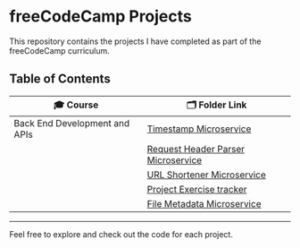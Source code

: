 # freeCodeCamp Projects

This repository contains the projects I have completed as part of the freeCodeCamp curriculum.

## Table of Contents

| 🎓 Course | 🗂️ Folder Link |
| ------ | ----------- |
| Back End Development and APIs | [Timestamp Microservice](./BackEnd-Development-and-APIs/timestamp-microservice) |
|  | [Request Header Parser Microservice](./BackEnd-Development-and-APIs/request-header-parser-microservice) |
|  | [URL Shortener Microservice](./BackEnd-Development-and-APIs/urlshortener) |
|  | [Project Exercise tracker](./BackEnd-Development-and-APIs/project-exercisetracker) |
|  | [File Metadata Microservice](./BackEnd-Development-and-APIs/file-metadata-microservice) |

---

Feel free to explore and check out the code for each project.
